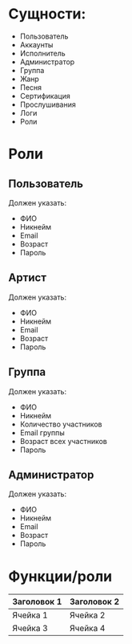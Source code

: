 # Сущности:
- Пользователь
- Аккаунты
- Исполнитель
- Администратор
- Группа
- Жанр
- Песня
- Сертификация
- Прослушивания 
- Логи
- Роли
# Роли
## Пользователь
Должен указать:
- ФИО
- Никнейм
- Email
- Возраст
- Пароль
## Артист
Должен указать:
- ФИО
- Никнейм
- Email
- Возраст
- Пароль
## Группа
Должен указать:
- ФИО
- Никнейм
- Количество участников
- Email группы
- Возраст всех участников
- Пароль
## Администратор
Должен указать:
- ФИО
- Никнейм
- Email
- Возраст
- Пароль
# Функции/роли
| Заголовок 1 | Заголовок 2 | 
| ----------- | ----------- |
| Ячейка 1    | Ячейка 2   |
| Ячейка 3    | Ячейка 4   |




